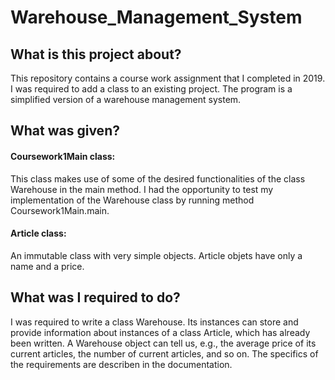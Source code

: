 # Warehouse_Management_System

## What is this project about?

This repository contains a course work assignment that I completed in 2019. I was required to add a class to an existing project. The program is a simplified version of a warehouse management system.

## What was given?

#### Coursework1Main class: 
This class makes use of some of the desired functionalities of the class Warehouse in the main method. I had the opportunity to test my implementation of the Warehouse class by running method Coursework1Main.main.

#### Article class:
An immutable class with very simple objects. Article objets have only a name and a price.

## What was I required to do?

I was required to write a class Warehouse. Its instances can store and
provide information about instances of a class Article, which has already been written.
A Warehouse object can tell us, e.g., the average price of its current articles,
the number of current articles, and so on. The specifics of the requirements are describen in the documentation.
